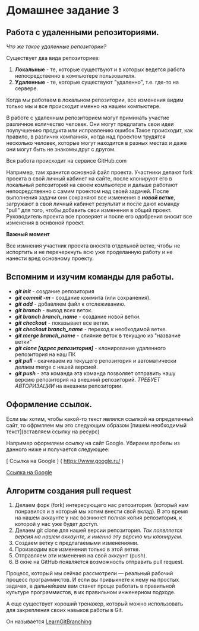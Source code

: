 # Домашнее задание 3

## Работа с удаленными репозиториями.

_Что же такое удаленные репозитории?_

Существует два вида репозиториев: 
1. **Локальные** - те, которые существуют и в которых ведется работа непосредственно в компьютере пользователя.
2. **Удаленные** - те, которые существуют "удаленно", т.е. где-то на сервере. 

Когда мы работаем в локальном репозитории, все изменения видим только мы и все происходит именно на нашем компьютере.

В работе с удаленным репозиторием могут приминать участие различное количество человек. Они могут предлагать свои идеи поулучшению продукта или исправлению ошибок.Такое происходит, как правило, в различнх компаниях, когда над проектом трудятся несколько человек, которые могут находится в разных местах и даже они могут быть не знакомы друг с другом. 

Вся работа происходит на сервисе GitHub.com

Например, там хранится основной файл проекта. Участники делают fork проекта в свой личный кабинет на сайте, после клонируют его в локальный репозиторий на своем компьютере и дальше работают непосредственно с самим проектом над своей задачей. После выполнения задачи они сохраняют все изменения в _**новой ветке**_, загружают в свой личный кабинет результат и после дают команду "pull" для того, чтобы добавить свои изменения в общий проект. Руководитель проекта все проверяет и после его одобрения вносит все изменения в оснвоной проект.

**Важный момент** 

Все измнения участник проекта вносятв  отдельной ветке, чтобы не испортить и не перечеркнуть всю уже проделанную работу и не нанести вред основному проекту.

## Вспомним и изучим команды для работы.

* ***git init*** - создание репозитория
* ***git commit -m*** - создание коммита (или сохранения).
* ***git add*** - добавляем файл к отслеживанию. 
* ***git branch*** - вывод всех веток.
* ***git branch branch_name*** - создание новой ветки.
* ***git checkout*** - показывает все ветки.
* ***git checkout branch_name*** - переход к необходимой ветке.
* ***git merge branch_name*** - слияние веток в текущую из "название ветки" 
* ***git clone [адрес репозитория]*** - клонирование удаленного репозитория на наш ПК
* ***git pull*** - скачиваем из текущего репозитория и автоматически делаем merge с нашей версией.
* ***git push*** - эта команда эта команда позволяет отправить нашу версию репозитория на внешний репозиторий. *ТРЕБУЕТ АВТОРИЗАЦИИ* на внешнем репозитории.

## Оформление ссылок.

Если мы хотим, чтобы какой-то текст являлся ссылкой на определенный сайт, то офрмляем мы это следующим образом [пишем необходимый текст](вставляем ссылку на ресурс)

Например оформляем ссылку на сайт Google. 
Убираем пробелы из данного ниже  и получается следующее:

[ Ссылка на Google ] ( https://www.google.ru/ )

[Ссылка на Google](https://www.google.ru/)

## **Алгоритм создания pull request**

1. Делаем форк (fork) интересующего нас репозитория. (который нам понравился и в который мы хотим внести свой вклад). В это время на нашем аккаунте у нас возникнет полная копия репозитория, к которой у нас уже будет доступ.
2. Делаем git clone для нашей версии репозитория. _Так появляется версия на нашем аккаунте, и именно эту версию мы клонируем_.
3. Создаем ветку с предлагаемыми изменениями.
4. Производим все изменения только в этой ветке.
5. Отправляем эти изменения на свой аккаунт (push).
6. В окне на GitHub появляется возможность отправить pull request.

Процесс, который мы сейчас рассмотрели — реальный рабочий процесс программистов. И если вы привыкнете к нему на простых задачах, в дальнейшем вам станет проще работать в правильной культуре программистов, в их правильном инженерном подходе.

А еще существует хороший тренажер, который можно использовать для закрепления своих навыков работы в Git.

Он называется [LearnGitBranching](https://learngitbranching.js.org/)